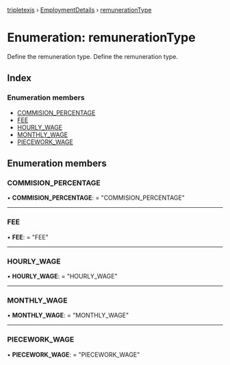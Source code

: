 [tripletexjs](../README.md) › [EmploymentDetails](../modules/employmentdetails.md) › [remunerationType](employmentdetails.remunerationtype.md)

# Enumeration: remunerationType

Define the remuneration type.
Define the remuneration type.

## Index

### Enumeration members

* [COMMISION_PERCENTAGE](employmentdetails.remunerationtype.md#commision_percentage)
* [FEE](employmentdetails.remunerationtype.md#fee)
* [HOURLY_WAGE](employmentdetails.remunerationtype.md#hourly_wage)
* [MONTHLY_WAGE](employmentdetails.remunerationtype.md#monthly_wage)
* [PIECEWORK_WAGE](employmentdetails.remunerationtype.md#piecework_wage)

## Enumeration members

###  COMMISION_PERCENTAGE

• **COMMISION_PERCENTAGE**: = "COMMISION_PERCENTAGE"

___

###  FEE

• **FEE**: = "FEE"

___

###  HOURLY_WAGE

• **HOURLY_WAGE**: = "HOURLY_WAGE"

___

###  MONTHLY_WAGE

• **MONTHLY_WAGE**: = "MONTHLY_WAGE"

___

###  PIECEWORK_WAGE

• **PIECEWORK_WAGE**: = "PIECEWORK_WAGE"
